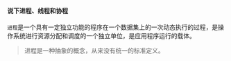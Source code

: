 #### 说下进程、线程和协程

`进程`是一个具有一定独立功能的程序在一个数据集上的一次动态执行的过程，是操作系统进行资源分配和调度的一个独立单位，是应用程序运行的载体。
> 进程是一种抽象的概念，从来没有统一的标准定义。  
